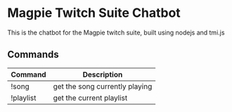 # Magpie Twitch Suite Chatbot

This is the chatbot for the Magpie twitch suite, built using nodejs and tmi.js

## Commands

| Command   | Description                    |
| --------- | ------------------------------ |
| !song     | get the song currently playing |
| !playlist | get the current playlist       |
